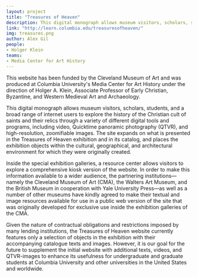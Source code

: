 ```yaml
---
layout: project
title: "Treasures of Heaven"
description: This digital monograph allows museum visitors, scholars, students, and a broad range of internet users to explore the history of the Christian cult of saints and their relics through a variety of different digital tools and programs.
link: "http://learn.columbia.edu/treasuresofheaven/"
img: treasures.png
author: Alex Gil
people:
- Holger Klein
teams:
- Media Center for Art History
---
```


This website has been funded by the Cleveland Museum of Art and was produced at Columbia University's Media Center for Art History under the direction of Holger A. Klein, Associate Professor of Early Christian, Byzantine, and Western Medieval Art and Archaeology.


This digital monograph allows museum visitors, scholars, students, and a broad range of internet users to explore the history of the Christian cult of saints and their relics through a variety of different digital tools and programs, including video, Quicktime panoramic photography (QTVR), and high-resolution, zoomifiable images. The site expands on what is presented in the Treasures of Heaven exhibition and in its catalog, and places the exhibition objects within the cultural, geographical, and architectural environment for which they were originally created.

Inside the special exhibition galleries, a resource center allows visitors to explore a comprehensive kiosk version of the website. In order to make this information available to a wider audience, the partnering institutions—namely the Cleveland Museum of Art (CMA), the Walters Art Museum, and the British Museum in cooperation with Yale University Press—as well as a number of other museums have kindly agreed to make their textual and image resources available for use in a public web version of the site that was originally developed for exclusive use inside the exhibition galleries of the CMA.

Given the nature of contractual obligations and restrictions imposed by many lending institutions, the Treasures of Heaven website currently features only a selection of objects in the exhibition with their accompanying catalogue texts and images. However, it is our goal for the future to supplement the initial website with additional texts, videos, and QTVR-images to enhance its usefulness for undergraduate and graduate students at Columbia University and other universities in the United States and worldwide. 

